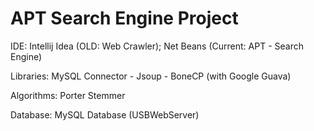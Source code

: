 # APT Search Engine Project

IDE: Intellij Idea (OLD: Web Crawler); Net Beans (Current: APT - Search Engine)

Libraries: MySQL Connector - Jsoup - BoneCP (with Google Guava)

Algorithms: Porter Stemmer

Database: MySQL Database (USBWebServer)
